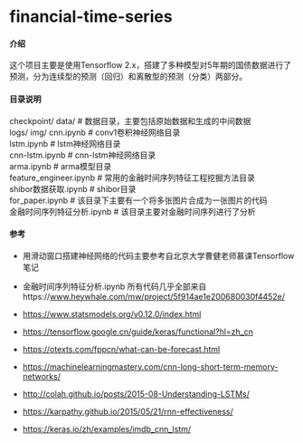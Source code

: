 # financial-time-series

#### 介绍
这个项目主要是使用Tensorflow 2.x，搭建了多种模型对5年期的国债数据进行了预测，分为连续型的预测（回归）和离散型的预测（分类）两部分。

#### 目录说明
checkpoint/
data/                                                # 数据目录，主要包括原始数据和生成的中间数据 \
logs/ 
img/ 
cnn.ipynb                                        #  conv1卷积神经网络目录    \
lstm.ipynb                                       #  lstm神经网络目录 \
cnn-lstm.ipynb                               # cnn-lstm神经网络目录 \
arma.ipynb                                     # arma模型目录 \
feature_engineer.ipynb                 # 常用的金融时间序列特征工程挖掘方法目录 \
shibor数据获取.ipynb                   # shibor目录 \
 for_paper.ipynb                            # 该目录下主要有一个将多张图片合成为一张图片的代码 \
金融时间序列特征分析.ipynb     #  该目录主要对金融时间序列进行了分析

#### 参考

* 用滑动窗口搭建神经网络的代码主要参考自北京大学曹健老师慕课Tensorflow笔记
* 金融时间序列特征分析.ipynb 所有代码几乎全部来自https://www.heywhale.com/mw/project/5f914ae1e200680030f4452e/

* https://www.statsmodels.org/v0.12.0/index.html
* https://tensorflow.google.cn/guide/keras/functional?hl=zh_cn
* https://otexts.com/fppcn/what-can-be-forecast.html
* https://machinelearningmastery.com/cnn-long-short-term-memory-networks/
* http://colah.github.io/posts/2015-08-Understanding-LSTMs/
* https://karpathy.github.io/2015/05/21/rnn-effectiveness/
* https://keras.io/zh/examples/imdb_cnn_lstm/